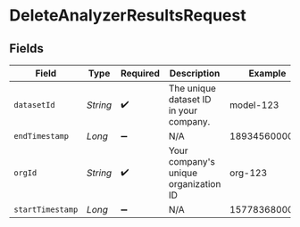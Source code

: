 # DeleteAnalyzerResultsRequest


## Fields

| Field                                  | Type                                   | Required                               | Description                            | Example                                |
| -------------------------------------- | -------------------------------------- | -------------------------------------- | -------------------------------------- | -------------------------------------- |
| `datasetId`                            | *String*                               | :heavy_check_mark:                     | The unique dataset ID in your company. | model-123                              |
| `endTimestamp`                         | *Long*                                 | :heavy_minus_sign:                     | N/A                                    | 1893456000000                          |
| `orgId`                                | *String*                               | :heavy_check_mark:                     | Your company's unique organization ID  | org-123                                |
| `startTimestamp`                       | *Long*                                 | :heavy_minus_sign:                     | N/A                                    | 1577836800000                          |